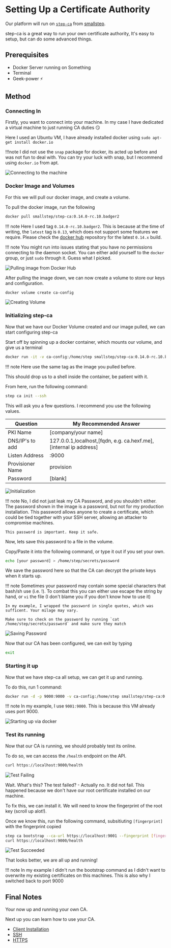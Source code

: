 # Setting Up a Certificate Authority

Our platform will run on [`step-ca`](https://github.com/smallstep/certificates) from [smallstep](https://smallstep.com/).

step-ca is a great way to run your own certificate authority, It's easy to setup, but can do some advanced things.

## Prerequisites

* Docker Server running on Something
* Terminal
* Geek-power ⚡

## Method

### Connecting In

Firstly, you want to connect into your machine.
In my case I have dedicated a virtual machine to just running CA duties :smirk:

Here I used an Ubuntu VM, I have already installed docker using `sudo apt-get install docker.io`

!!!note
    I did not use the `snap` package for docker, its acted up before and was not fun to deal with.
    You can try your luck with snap, but I recommend using `docker.io` from apt.

![Connecting to the machine](img/setup/connect.png)

### Docker Image and Volumes

For this we will pull our docker image, and create a volume.

To pull the docker image, run the following

```sh
docker pull smallstep/step-ca:0.14.0-rc.10.badger2
```

!!! note
    Here I used tag `0.14.0-rc.10.badger2`.
    This is because at the time of writing, the `latest` tag is `0.13`, which does not support some features we require.
    Please check the [docker hub](https://hub.docker.com/r/smallstep/step-ca/tags) repository for the latest `0.14.x` build.

!!! note
    You might run into issues stating that you have no permissions connecting to the daemon socket.
    You can either add yourself to the `docker` group, or just `sudo` through it.
    Guess what I picked.

![Pulling image from Docker Hub](img/setup/pull.png)

After pulling the image down, we can now create a volume to store our keys and configuration.

```sh
docker volume create ca-config
```

![Creating Volume](img/setup/volume.png)

### Initializing step-ca

Now that we have our Docker Volume created and our image pulled, we can start configuring step-ca

Start off by spinning up a docker container, which mounts our volume, and give us a terminal

```sh
docker run -it -v ca-config:/home/step smallstep/step-ca:0.14.0-rc.10.badger2 sh
```

!!! note
    Here use the same tag as the image you pulled before.

This should drop us to a shell inside the container, be patient with it.

From here, run the following command:

```sh
step ca init --ssh
```

This will ask you a few questions.
I recommend you use the following values.

|Question|My Recommended Answer|
|--|--|
|PKI Name|[company/your name]|
|DNS/IP's to add|127.0.0.1,localhost,[fqdn, e.g. ca.hexf.me],[internal ip address]|
|Listen Address|:9000|
|Provisioner Name|provision|
|Password|[blank]|

![Initialization](img/setup/init.png)

!!! note
    No, I did not just leak my CA Password, and you shouldn't either.
    The password shown in the image is a password, but not for my production installation.
    This password allows anyone to create a certificate, which could be tied together with your SSH server, allowing an attacker to compromise machines.

    This password is important. Keep it safe.

Now, lets save this password to a file in the volume.

Copy/Paste it into the following command, or type it out if you set your own.

```sh
echo [your password] > /home/step/secrets/password
```

We save the password here so that the CA can decrypt the private keys when it starts up.

!!! note
    Sometimes your password may contain some special characters that bash/sh use (i.e. !).
    To combat this you can either use escape the string by hand, or `vi` the file (I don't blame you if you don't know how to use it)

    In my example, I wrapped the password in single quotes, which was sufficent. Your milage may vary.

    Make sure to check on the password by running `cat /home/step/secrets/password` and make sure they match

![Saving Password](img/setup/savepw.png)

Now that our CA has been configured, we can exit by typing

```sh
exit
```

### Starting it up

Now that we have step-ca all setup, we can get it up and running.

To do this, run 1 command:

```sh
docker run -d -p 9000:9000 -v ca-config:/home/step smallstep/step-ca:0.14.0-rc.10.badger2
```

!!! note
    In my example, I use `9001:9000`. This is because this VM already uses port 9000.

![Starting up via docker](img/setup/startup.png)

### Test its running

Now that our CA is running, we should probably test its online. 

To do so, we can access the `/health` endpoint on the API.

```sh
curl https://localhost:9000/health
```

![Test Failing](img/setup/testfail.png)

Wait. What's this? The test failed? - Actually no. It did not fail.
This happened because we don't have our root certificate installed on our machine.

To fix this, we can install it. We will need to know the fingerprint of the root key (scroll up alot!).

Once we know this, run the following command, subsitiuting `[fingerprint]` with the fingerprint copied

```sh
step ca bootstrap --ca-url https://localhost:9001 --fingerprint [fingerprint] --install
curl https://localhost:9000/health
```

![Test Succeeded](img/setup/testsucc.png)

That looks better, we are all up and running!

!!! note
    In my example I didn't run the bootstrap command as I didn't want to overwrite my existing certificates on this machines.
    This is also why I switched back to port 9000

## Final Notes

Your now up and running your own CA.

Next up you can learn how to use your CA.

* [Client Installation](../client/)
* [SSH](../ssh/)
* [HTTPS](../https/)